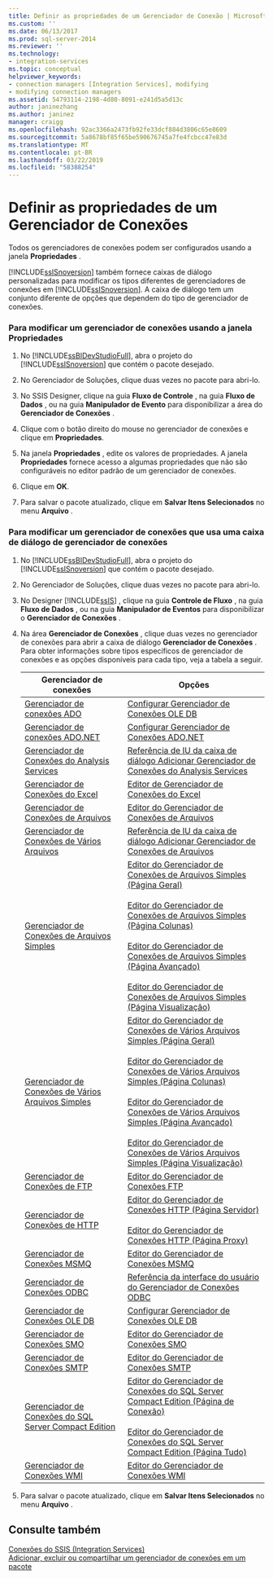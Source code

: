 ```yaml
---
title: Definir as propriedades de um Gerenciador de Conexão | Microsoft Docs
ms.custom: ''
ms.date: 06/13/2017
ms.prod: sql-server-2014
ms.reviewer: ''
ms.technology:
- integration-services
ms.topic: conceptual
helpviewer_keywords:
- connection managers [Integration Services], modifying
- modifying connection managers
ms.assetid: 54793114-2198-4d80-8091-e241d5a5d13c
author: janinezhang
ms.author: janinez
manager: craigg
ms.openlocfilehash: 92ac3366a2473fb92fe33dcf884d3806c65e8609
ms.sourcegitcommit: 5a8678bf85f65be590676745a7fe4fcbcc47e83d
ms.translationtype: MT
ms.contentlocale: pt-BR
ms.lasthandoff: 03/22/2019
ms.locfileid: "58388254"
---
```

# <a name="set-the-properties-of-a-connection-manager"></a>Definir as propriedades de um Gerenciador de Conexões
  Todos os gerenciadores de conexões podem ser configurados usando a janela **Propriedades** .  
  
 [!INCLUDE[ssISnoversion](../includes/ssisnoversion-md.md)] também fornece caixas de diálogo personalizadas para modificar os tipos diferentes de gerenciadores de conexões em [!INCLUDE[ssISnoversion](../includes/ssisnoversion-md.md)]. A caixa de diálogo tem um conjunto diferente de opções que dependem do tipo de gerenciador de conexões.  
  
### <a name="to-modify-a-connection-manager-using-the-properties-window"></a>Para modificar um gerenciador de conexões usando a janela Propriedades  
  
1.  No [!INCLUDE[ssBIDevStudioFull](../includes/ssbidevstudiofull-md.md)], abra o projeto do [!INCLUDE[ssISnoversion](../includes/ssisnoversion-md.md)] que contém o pacote desejado.  
  
2.  No Gerenciador de Soluções, clique duas vezes no pacote para abri-lo.  
  
3.  No SSIS Designer, clique na guia **Fluxo de Controle** , na guia **Fluxo de Dados** , ou na guia **Manipulador de Evento** para disponibilizar a área do **Gerenciador de Conexões** .  
  
4.  Clique com o botão direito do mouse no gerenciador de conexões e clique em **Propriedades**.  
  
5.  Na janela **Propriedades** , edite os valores de propriedades. A janela **Propriedades** fornece acesso a algumas propriedades que não são configuráveis no editor padrão de um gerenciador de conexões.  
  
6.  Clique em **OK**.  
  
7.  Para salvar o pacote atualizado, clique em **Salvar Itens Selecionados** no menu **Arquivo** .  
  
### <a name="to-modify-a-connection-manager-using-a-connection-manager-dialog-box"></a>Para modificar um gerenciador de conexões que usa uma caixa de diálogo de gerenciador de conexões  
  
1.  No [!INCLUDE[ssBIDevStudioFull](../includes/ssbidevstudiofull-md.md)], abra o projeto do [!INCLUDE[ssISnoversion](../includes/ssisnoversion-md.md)] que contém o pacote desejado.  
  
2.  No Gerenciador de Soluções, clique duas vezes no pacote para abri-lo.  
  
3.  No Designer [!INCLUDE[ssIS](../includes/ssis-md.md)] , clique na guia **Controle de Fluxo** , na guia **Fluxo de Dados** , ou na guia **Manipulador de Eventos** para disponibilizar o **Gerenciador de Conexões** .  
  
4.  Na área **Gerenciador de Conexões** , clique duas vezes no gerenciador de conexões para abrir a caixa de diálogo **Gerenciador de Conexões** . Para obter informações sobre tipos específicos de gerenciador de conexões e as opções disponíveis para cada tipo, veja a tabela a seguir.  
  
    |Gerenciador de conexões|Opções|  
    |------------------------|-------------|  
    |[Gerenciador de conexões ADO](connection-manager/ado-connection-manager.md)|[Configurar Gerenciador de Conexões OLE DB](configure-ole-db-connection-manager.md)|  
    |[Gerenciador de conexões ADO.NET](connection-manager/ado-net-connection-manager.md)|[Configurar Gerenciador de Conexões ADO.NET](configure-ado-net-connection-manager.md)|  
    |[Gerenciador de Conexões do Analysis Services](connection-manager/analysis-services-connection-manager.md)|[Referência de IU da caixa de diálogo Adicionar Gerenciador de Conexões do Analysis Services](connection-manager/add-analysis-services-connection-manager-dialog-box-ui-reference.md)|  
    |[Gerenciador de Conexões do Excel](connection-manager/excel-connection-manager.md)|[Editor de Gerenciador de Conexões do Excel](../../2014/integration-services/excel-connection-manager-editor.md)|  
    |[Gerenciador de Conexões de Arquivos](connection-manager/file-connection-manager.md)|[Editor do Gerenciador de Conexões de Arquivos](../../2014/integration-services/file-connection-manager-editor.md)|  
    |[Gerenciador de Conexões de Vários Arquivos](connection-manager/multiple-files-connection-manager.md)|[Referência de IU da caixa de diálogo Adicionar Gerenciador de Conexões de Arquivos](connection-manager/add-file-connection-manager-dialog-box-ui-reference.md)|  
    |[Gerenciador de Conexões de Arquivos Simples](connection-manager/flat-file-connection-manager.md)|[Editor do Gerenciador de Conexões de Arquivos Simples &#40;Página Geral&#41;](general-page-of-integration-services-designers-options.md)<br /><br /> [Editor do Gerenciador de Conexões de Arquivos Simples &#40;Página Colunas&#41;](../../2014/integration-services/flat-file-connection-manager-editor-columns-page.md)<br /><br /> [Editor do Gerenciador de Conexões de Arquivos Simples &#40;Página Avançado&#41;](../../2014/integration-services/flat-file-connection-manager-editor-advanced-page.md)<br /><br /> [Editor do Gerenciador de Conexões de Arquivos Simples &#40;Página Visualização&#41;](../../2014/integration-services/flat-file-connection-manager-editor-preview-page.md)|  
    |[Gerenciador de Conexões de Vários Arquivos Simples](connection-manager/multiple-flat-files-connection-manager.md)|[Editor do Gerenciador de Conexões de Vários Arquivos Simples &#40;Página Geral&#41;](../../2014/integration-services/multiple-flat-files-connection-manager-editor-general-page.md)<br /><br /> [Editor do Gerenciador de Conexões de Vários Arquivos Simples &#40;Página Colunas&#41;](../../2014/integration-services/multiple-flat-files-connection-manager-editor-columns-page.md)<br /><br /> [Editor do Gerenciador de Conexões de Vários Arquivos Simples &#40;Página Avançado&#41;](../../2014/integration-services/multiple-flat-files-connection-manager-editor-advanced-page.md)<br /><br /> [Editor do Gerenciador de Conexões de Vários Arquivos Simples &#40;Página Visualização&#41;](../../2014/integration-services/multiple-flat-files-connection-manager-editor-preview-page.md)|  
    |[Gerenciador de Conexões de FTP](connection-manager/ftp-connection-manager.md)|[Editor do Gerenciador de Conexões FTP](../../2014/integration-services/ftp-connection-manager-editor.md)|  
    |[Gerenciador de Conexões de HTTP](connection-manager/http-connection-manager.md)|[Editor do Gerenciador de Conexões HTTP &#40;Página Servidor&#41;](../../2014/integration-services/http-connection-manager-editor-server-page.md)<br /><br /> [Editor do Gerenciador de Conexões HTTP &#40;Página Proxy&#41;](../../2014/integration-services/http-connection-manager-editor-proxy-page.md)|  
    |[Gerenciador de Conexões MSMQ](connection-manager/msmq-connection-manager.md)|[Editor do Gerenciador de Conexões MSMQ](../../2014/integration-services/msmq-connection-manager-editor.md)|  
    |[Gerenciador de Conexões ODBC](connection-manager/odbc-connection-manager.md)|[Referência da interface do usuário do Gerenciador de Conexões ODBC](../../2014/integration-services/odbc-connection-manager-ui-reference.md)|  
    |[Gerenciador de Conexões OLE DB](connection-manager/ole-db-connection-manager.md)|[Configurar Gerenciador de Conexões OLE DB](configure-ole-db-connection-manager.md)|  
    |[Gerenciador de Conexões SMO](connection-manager/smo-connection-manager.md)|[Editor do Gerenciador de Conexões SMO](../../2014/integration-services/smo-connection-manager-editor.md)|  
    |[Gerenciador de Conexões SMTP](connection-manager/smtp-connection-manager.md)|[Editor do Gerenciador de Conexões SMTP](../../2014/integration-services/smtp-connection-manager-editor.md)|  
    |[Gerenciador de Conexões do SQL Server Compact Edition](connection-manager/sql-server-compact-edition-connection-manager.md)|[Editor do Gerenciador de Conexões do SQL Server Compact Edition &#40;Página de Conexão&#41;](../../2014/integration-services/sql-server-compact-edition-connection-manager-editor-connection-page.md)<br /><br /> [Editor do Gerenciador de Conexões do SQL Server Compact Edition &#40;Página Tudo&#41;](../../2014/integration-services/sql-server-compact-edition-connection-manager-editor-all-page.md)|  
    |[Gerenciador de Conexões WMI](connection-manager/wmi-connection-manager.md)|[Editor do Gerenciador de Conexões WMI](../../2014/integration-services/wmi-connection-manager-editor.md)|  
  
5.  Para salvar o pacote atualizado, clique em **Salvar Itens Selecionados** no menu **Arquivo** .  
  
## <a name="see-also"></a>Consulte também  
 [Conexões do SSIS &#40;Integration Services&#41;](connection-manager/integration-services-ssis-connections.md)   
 [Adicionar, excluir ou compartilhar um gerenciador de conexões em um pacote](../../2014/integration-services/add-delete-or-share-a-connection-manager-in-a-package.md)  
  
  
